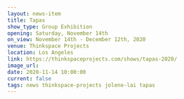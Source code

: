 ```yaml
---
layout: news-item
title: Tapas
show_type: Group Exhibition
opening: Saturday, November 14th
on_view: November 14th - December 12th, 2020
venue: Thinkspace Projects
location: Los Angeles
link: https://thinkspaceprojects.com/shows/tapas-2020/
image_url:
date: 2020-11-14 10:00:00
current: false
tags: news thinkspace-projects jolene-lai tapas
---
```


